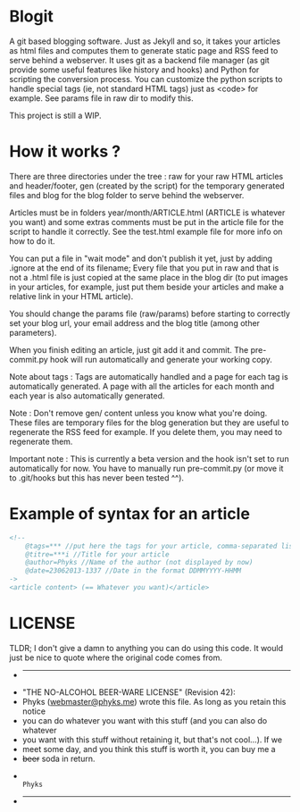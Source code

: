 Blogit
======

A git based blogging software. Just as Jekyll and so, it takes your articles as
html files and computes them to generate static page and RSS feed to serve
behind a webserver. It uses git as a backend file manager (as git provide some
useful features like history and hooks) and Python for scripting the conversion
process. You can customize the python scripts to handle special tags (ie, not
standard HTML tags) just as &lt;code&gt; for example. See params file in raw
dir to modify this.

This project is still a WIP.

How it works ?
==============

There are three directories under the tree : raw for your raw HTML articles and
header/footer, gen (created by the script) for the temporary generated files
and blog for the blog folder to serve behind the webserver.

Articles must be in folders year/month/ARTICLE.html (ARTICLE is whatever you
want) and some extras comments must be put in the article file for the script
to handle it correctly. See the test.html example file for more info on how to
do it.

You can put a file in "wait mode" and don't publish it yet, just by adding
.ignore at the end of its filename; Every file that you put in raw and that is
not a .html file is just copied at the same place in the blog dir (to put
images in your articles, for example, just put them beside your articles and
make a relative link in your HTML article).

You should change the params file (raw/params) before starting to correctly set
your blog url, your email address and the blog title (among other parameters).

When you finish editing an article, just git add it and commit. The
pre-commit.py hook will run automatically and generate your working copy.

Note about tags : Tags are automatically handled and a page for each tag is
automatically generated. A page with all the articles for each month and each
year is also automatically generated.

Note : Don't remove gen/ content unless you know what you're doing. These files
are temporary files for the blog generation but they are useful to regenerate
the RSS feed for example. If you delete them, you may need to regenerate them.

Important note : This is currently a beta version and the hook isn't set to run
automatically for now. You have to manually run pre-commit.py (or move it to
.git/hooks but this has never been tested ^^).

Example of syntax for an article
================================
```HTML
<!--
	@tags=*** //put here the tags for your article, comma-separated list
	@titre=***i //Title for your article
	@author=Phyks //Name of the author (not displayed by now)
	@date=23062013-1337 //Date in the format DDMMYYYY-HHMM
->
<article content> (== Whatever you want)</article>
```

LICENSE
=======
TLDR; I don't give a damn to anything you can do using this code. It would just
be nice to quote where the original code comes from.


* -----------------------------------------------------------------------------
* "THE NO-ALCOHOL BEER-WARE LICENSE" (Revision 42):
* Phyks (webmaster@phyks.me) wrote this file. As long as you retain this notice
* you can do whatever you want with this stuff (and you can also do whatever
* you want with this stuff without retaining it, but that's not cool...). If we
* meet some day, and you think this stuff is worth it, you can buy me a
* <del>beer</del> soda in return.
*																		Phyks
* ------------------------------------------------------------------------------
